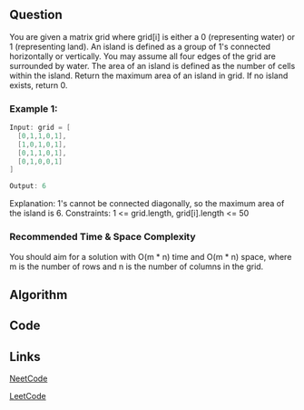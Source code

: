## Question
You are given a matrix grid where grid[i] is either a 0 (representing water) or 1 (representing land).
An island is defined as a group of 1's connected horizontally or vertically. You may assume all four edges of the grid are surrounded by water.
The area of an island is defined as the number of cells within the island.
Return the maximum area of an island in grid. If no island exists, return 0.
### Example 1:



```java
Input: grid = [
  [0,1,1,0,1],
  [1,0,1,0,1],
  [0,1,1,0,1],
  [0,1,0,0,1]
]

Output: 6

```
Explanation: 1's cannot be connected diagonally, so the maximum area of the island is 6.
Constraints:
1 <= grid.length, grid[i].length <= 50


### Recommended Time & Space Complexity

You should aim for a solution with O(m * n) time and O(m * n) space, where m is the number of rows and n is the number of columns in the grid.





## Algorithm

## Code

## Links

[NeetCode](https://neetcode.io/problems/max-area-of-island)

[LeetCode](https://leetcode.com/problems/max-area-of-island)
